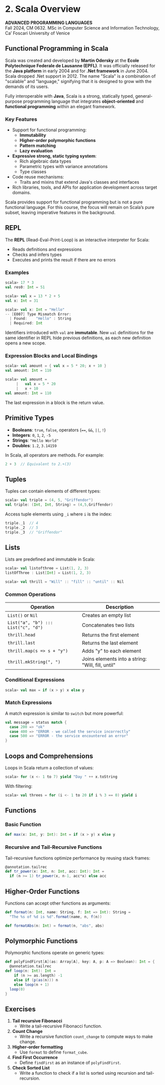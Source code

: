 # 2. Scala Overview

**ADVANCED PROGRAMMING LANGUAGES**  
Fall 2024, CM 0632. MSc in Computer Science and Information Technology, Ca’ Foscari University of Venice

## Functional Programming in Scala

Scala was created and developed by **Martin Odersky** at the **Ecole Polytechnique Federale de Lausanne (EPFL)**. It was officially released for the **Java platform** in early 2004 and for **.Net framework** in June 2004. Scala dropped .Net support in 2012. The name "Scala" is a combination of "scalable" and "language," signifying that it is designed to grow with the demands of its users.

Fully interoperable with **Java**, Scala is a strong, statically typed, general-purpose programming language that integrates **object-oriented** and **functional programming** within an elegant framework.

### Key Features

- Support for functional programming:
    - **Immutability**
    - **Higher-order polymorphic functions**
    - **Pattern matching**
    - **Lazy evaluation**
- **Expressive strong, static typing system**:
    - Rich algebraic data types
    - Parametric types with variance annotations
    - Type classes
- Code reuse mechanisms:
    - Traits and mixins that extend Java's classes and interfaces
- Rich libraries, tools, and APIs for application development across target domains.

Scala provides support for functional programming but is not a pure functional language. For this course, the focus will remain on Scala’s pure subset, leaving imperative features in the background.

## REPL

The **REPL** (Read-Eval-Print-Loop) is an interactive interpreter for Scala:

- Reads definitions and expressions
- Checks and infers types
- Executes and prints the result if there are no errors

### Examples

```scala
scala> 17 * 3
val res0: Int = 51

scala> val x = 13 * 2 + 5
val x: Int = 31

scala> val x: Int = "Hello"
-- [E007] Type Mismatch Error:
  | Found:    "Hello" : String
  | Required: Int
```

Identifiers introduced with `val` are **immutable**. New `val` definitions for the same identifier in REPL hide previous definitions, as each new definition opens a new scope.

### Expression Blocks and Local Bindings

```scala
scala> val amount = { val x = 5 * 20; x + 10 }
val amount: Int = 110

scala> val amount =
     |   val x = 5 * 20
     |   x + 10
val amount: Int = 110
```

The last expression in a block is the return value.

## Primitive Types

- **Booleans**: `true`, `false`, operators (`==`, `&&`, `||`, `!`)
- **Integers**: `0`, `1`, `2`, `-5`
- **Strings**: `"Hello World"`
- **Doubles**: `1.2`, `3.14159`

In Scala, all operators are methods. For example:

```scala
2 + 3  // Equivalent to 2.+(3)
```

## Tuples

Tuples can contain elements of different types:

```scala
scala> val triple = (4, 5, "Griffendor")
val triple: (Int, Int, String) = (4,5,Griffendor)
```

Access tuple elements using `_i` where `i` is the index:

```scala
triple._1  // 4
triple._2  // 5
triple._3  // "Griffendor"
```

## Lists

Lists are predefined and immutable in Scala:

```scala
scala> val listofthree = List(1, 2, 3)
listOfThree : List[Int] = List(1, 2, 3)

scala> val thrill = "Will" :: "fill" :: "until" :: Nil
```

### Common Operations

|Operation|Description|
|---|---|
|`List()` or `Nil`|Creates an empty list|
|`List("a", "b") ::: List("c", "d")`|Concatenates two lists|
|`thrill.head`|Returns the first element|
|`thrill.last`|Returns the last element|
|`thrill.map(s => s + "y")`|Adds "y" to each element|
|`thrill.mkString(", ")`|Joins elements into a string: "Will, fill, until"|

### Conditional Expressions

```scala
scala> val max = if (x > y) x else y
```

### Match Expressions

A match expression is similar to `switch` but more powerful:

```scala
val message = status match {
  case 200 => "ok"
  case 400 => "ERROR - we called the service incorrectly"
  case 500 => "ERROR - the service encountered an error"
}
```

## Loops and Comprehensions

Loops in Scala return a collection of values:

```scala
scala> for (x <- 1 to 7) yield "Day " ++ x.toString
```

With filtering:

```scala
scala> val threes = for (i <- 1 to 20 if i % 3 == 0) yield i
```

## Functions

### Basic Function

```scala
def max(x: Int, y: Int): Int = if (x > y) x else y
```

### Recursive and Tail-Recursive Functions

Tail-recursive functions optimize performance by reusing stack frames:

```scala
@annotation.tailrec
def tr_power(x: Int, n: Int, acc: Int): Int =
  if (n >= 1) tr_power(x, n-1, acc*x) else acc
```

## Higher-Order Functions

Functions can accept other functions as arguments:

```scala
def format(n: Int, name: String, f: Int => Int): String =
  "The %s of %d is %d".format(name, n, f(n))

def formatAbs(n: Int) = format(n, "abs", abs)
```

## Polymorphic Functions

Polymorphic functions operate on generic types:

```scala
def polyFindFirst[A](as: Array[A], key: A, p: A => Boolean): Int = {
  @annotation.tailrec
def loop(n: Int): Int =
    if (n >= as.length) -1
    else if (p(as(n))) n
    else loop(n + 1)
  loop(0)
}
```

## Exercises

1. **Tail recursive Fibonacci**
    - Write a tail-recursive Fibonacci function.
2. **Count Change**
    - Write a recursive function `count_change` to compute ways to make change.
3. **Higher-order formatting**
    - Use `format` to define `format_cube`.
4. **Find First Occurrence**
    - Define `findFirst` as an instance of `polyFindFirst`.
5. **Check Sorted List**
    - Write a function to check if a list is sorted using recursion and tail-recursion.